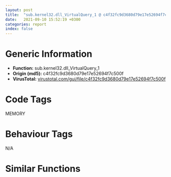 ```yaml
---
layout: post
title:  "sub.kernel32.dll_VirtualQuery_1 @ c4f32fc9d3680d79e17e52694f7c500f"
date:   2021-09-10 15:52:19 +0300
categories: report
index: false
---
```


# Generic Information
- **Function:** sub.kernel32.dll\_VirtualQuery\_1
- **Origin (md5):** c4f32fc9d3680d79e17e52694f7c500f
- **VirusTotal:** [virustotal.com/gui/file/c4f32fc9d3680d79e17e52694f7c500f][virustotal_ref]

# Code Tags
<span class="tag" id="MEMORY">MEMORY</span>


# Behaviour Tags
<span class="bhv-tag" id="na">N/A</span>

# Similar Functions
<script type="text/javascript" src="https://www.gstatic.com/charts/loader.js"></script>
<script type="text/javascript">

    google.charts.load('current', {'packages':['corechart']});
    google.charts.setOnLoadCallback(drawChart);

    function drawChart() {
    var data = new google.visualization.DataTable();
        data.addColumn('number', 'X');
        data.addColumn('number', 'Y');
        data.addColumn({type: 'string', role: 'tooltip', 'p': {'html': true}});
        data.addColumn({'type': 'string', 'role': 'style'});
        
        data.addRows([
    [107.65169525146484, 145.31378173828125, '<b><a href="/report/sub.kernel32.dll_VirtualQuery_1@c4f32fc9d3680d79e17e52694f7c500f">sub.kernel32.dll_VirtualQuery_1</a><br>@c4f32fc9d3680d79e17e52694f7c500f</b><br>jmp dword[sym.imp.kernel32.dll_VirtualQuery_1]<br><eoc> ', 'point { fill-color: #e0440e; }'],
[16.95947265625, -283.5829772949219, '<b><a href="/report/sub.kernel32.dll_VirtualQuery@5d991d1a7a9b58aecd5ee95b2d0d7bd9">sub.kernel32.dll_VirtualQuery</a><br>@5d991d1a7a9b58aecd5ee95b2d0d7bd9</b><br>jmp dword[sym.imp.kernel32.dll_VirtualQuery]<br><eoc> ', 'null'],
[-181.75038146972656, -64.42359161376953, '<b><a href="/report/sub.kernel32.dll_VirtualQuery@799ea8d6698cf889f1eb7e76fbecd6be">sub.kernel32.dll_VirtualQuery</a><br>@799ea8d6698cf889f1eb7e76fbecd6be</b><br>jmp dword[sym.imp.kernel32.dll_VirtualQuery]<br><eoc> ', 'null'],
[0.7280235290527344, 178.81861877441406, '<b><a href="/report/sub.kernel32.dll_VirtualQuery_1@5d991d1a7a9b58aecd5ee95b2d0d7bd9">sub.kernel32.dll_VirtualQuery_1</a><br>@5d991d1a7a9b58aecd5ee95b2d0d7bd9</b><br>jmp dword[sym.imp.kernel32.dll_VirtualQuery_1]<br><eoc> ', 'null'],
[-43.39641189575195, 9.609455108642578, '<b><a href="/report/sub.kernel32.dll_VirtualQuery@2ba145d6678d721baeb8d825fab7c600">sub.kernel32.dll_VirtualQuery</a><br>@2ba145d6678d721baeb8d825fab7c600</b><br>jmp dword[sym.imp.kernel32.dll_VirtualQuery]<br><eoc> ', 'null'],
[84.56631469726562, -9.277008056640625, '<b><a href="/report/sub.kernel32.dll_VirtualQuery_1@6635b2bf1f4673ef3a7d242a02608d58">sub.kernel32.dll_VirtualQuery_1</a><br>@6635b2bf1f4673ef3a7d242a02608d58</b><br>jmp dword[sym.imp.kernel32.dll_VirtualQuery_1]<br><eoc> ', 'null'],
[24.184558868408203, 36.09189224243164, '<b><a href="/report/sub.kernel32.dll_VirtualQuery@c4f32fc9d3680d79e17e52694f7c500f">sub.kernel32.dll_VirtualQuery</a><br>@c4f32fc9d3680d79e17e52694f7c500f</b><br>jmp dword[sym.imp.kernel32.dll_VirtualQuery]<br><eoc> ', 'null'],
[-81.20169067382812, 151.56472778320312, '<b><a href="/report/sub.kernel32.dll_VirtualQuery_1@9cf8403cbf23888d20d6ee3929791858">sub.kernel32.dll_VirtualQuery_1</a><br>@9cf8403cbf23888d20d6ee3929791858</b><br>jmp dword[sym.imp.kernel32.dll_VirtualQuery_1]<br><eoc> ', 'null'],
[34.80065155029297, 108.99381256103516, '<b><a href="/report/sub.kernel32.dll_VirtualQuery@7610eb4a4e290563f87db1cc0480b6e7">sub.kernel32.dll_VirtualQuery</a><br>@7610eb4a4e290563f87db1cc0480b6e7</b><br>jmp dword[sym.imp.kernel32.dll_VirtualQuery]<br><eoc> ', 'null'],
[102.85002899169922, 266.91363525390625, '<b><a href="/report/sub.kernel32.dll_VirtualQuery@e1cfd2251920da7635928443c90c6b4d">sub.kernel32.dll_VirtualQuery</a><br>@e1cfd2251920da7635928443c90c6b4d</b><br>jmp dword[sym.imp.kernel32.dll_VirtualQuery]<br><eoc> ', 'null'],
[245.10345458984375, 113.12866973876953, '<b><a href="/report/sub.kernel32.dll_VirtualQuery@f79e0131d9be8aa2ee0d6ec62854ce89">sub.kernel32.dll_VirtualQuery</a><br>@f79e0131d9be8aa2ee0d6ec62854ce89</b><br>jmp dword[sym.imp.kernel32.dll_VirtualQuery]<br><eoc> ', 'null'],
[-301.2480773925781, -4.159243106842041, '<b><a href="/report/sub.kernel32.dll_VirtualQuery@e4a72fe437dbc99d650504e450f93aae">sub.kernel32.dll_VirtualQuery</a><br>@e4a72fe437dbc99d650504e450f93aae</b><br>jmp dword[sym.imp.kernel32.dll_VirtualQuery]<br><eoc> ', 'null'],
[-238.7153778076172, 188.4689483642578, '<b><a href="/report/sub.kernel32.dll_VirtualQuery@6e87b7ccbd19229e0b0b6b0b21948a18">sub.kernel32.dll_VirtualQuery</a><br>@6e87b7ccbd19229e0b0b6b0b21948a18</b><br>jmp dword[sym.imp.kernel32.dll_VirtualQuery]<br><eoc> ', 'null'],
[-82.77971649169922, 279.2891845703125, '<b><a href="/report/sub.kernel32.dll_VirtualQuery@e9398015e0cb217dd733ec66460ced7d">sub.kernel32.dll_VirtualQuery</a><br>@e9398015e0cb217dd733ec66460ced7d</b><br>jmp dword[sym.imp.kernel32.dll_VirtualQuery]<br><eoc> ', 'null'],
[-199.91732788085938, -207.44607543945312, '<b><a href="/report/sub.kernel32.dll_VirtualQuery@a8c51c88e2272f2397cc463a3ffa4544">sub.kernel32.dll_VirtualQuery</a><br>@a8c51c88e2272f2397cc463a3ffa4544</b><br>jmp dword[sym.imp.kernel32.dll_VirtualQuery]<br><eoc> ', 'null'],
[101.41687774658203, 64.9539566040039, '<b><a href="/report/sub.kernel32.dll_VirtualQuery@8aa4eec8eb0ac35fe10d9e0394d3dbe4">sub.kernel32.dll_VirtualQuery</a><br>@8aa4eec8eb0ac35fe10d9e0394d3dbe4</b><br>jmp dword[sym.imp.kernel32.dll_VirtualQuery]<br><eoc> ', 'null'],
[0.16976672410964966, -116.03580474853516, '<b><a href="/report/sub.kernel32.dll_VirtualQuery_1@5a9e6257062d8fd09bc1612cd995b797">sub.kernel32.dll_VirtualQuery_1</a><br>@5a9e6257062d8fd09bc1612cd995b797</b><br>jmp dword[sym.imp.kernel32.dll_VirtualQuery_1]<br><eoc> ', 'null'],
[148.03321838378906, -68.65181732177734, '<b><a href="/report/sub.kernel32.dll_VirtualQuery_1@a8c51c88e2272f2397cc463a3ffa4544">sub.kernel32.dll_VirtualQuery_1</a><br>@a8c51c88e2272f2397cc463a3ffa4544</b><br>jmp dword[sym.imp.kernel32.dll_VirtualQuery_1]<br><eoc> ', 'null'],
[167.07647705078125, 18.418020248413086, '<b><a href="/report/sub.kernel32.dll_VirtualQuery_1@2ba145d6678d721baeb8d825fab7c600">sub.kernel32.dll_VirtualQuery_1</a><br>@2ba145d6678d721baeb8d825fab7c600</b><br>jmp dword[sym.imp.kernel32.dll_VirtualQuery_1]<br><eoc> ', 'null'],
[-114.8676986694336, -115.93219757080078, '<b><a href="/report/sub.kernel32.dll_VirtualQuery@6635b2bf1f4673ef3a7d242a02608d58">sub.kernel32.dll_VirtualQuery</a><br>@6635b2bf1f4673ef3a7d242a02608d58</b><br>jmp dword[sym.imp.kernel32.dll_VirtualQuery]<br><eoc> ', 'null'],
[-55.43064498901367, -66.82145690917969, '<b><a href="/report/sub.kernel32.dll_VirtualQuery_1@6e87b7ccbd19229e0b0b6b0b21948a18">sub.kernel32.dll_VirtualQuery_1</a><br>@6e87b7ccbd19229e0b0b6b0b21948a18</b><br>jmp dword[sym.imp.kernel32.dll_VirtualQuery_1]<br><eoc> ', 'null'],
[-154.819091796875, 110.81575775146484, '<b><a href="/report/sub.kernel32.dll_VirtualQuery@0ad8edd40a874a1aec993fe82d20aeec">sub.kernel32.dll_VirtualQuery</a><br>@0ad8edd40a874a1aec993fe82d20aeec</b><br>jmp dword[sym.imp.kernel32.dll_VirtualQuery]<br><eoc> ', 'null'],
[-52.373779296875, -173.0435791015625, '<b><a href="/report/sub.kernel32.dll_VirtualQuery_1@f79e0131d9be8aa2ee0d6ec62854ce89">sub.kernel32.dll_VirtualQuery_1</a><br>@f79e0131d9be8aa2ee0d6ec62854ce89</b><br>jmp dword[sym.imp.kernel32.dll_VirtualQuery_1]<br><eoc> ', 'null'],
[71.30235290527344, -84.55733489990234, '<b><a href="/report/sub.kernel32.dll_VirtualQuery@5a9e6257062d8fd09bc1612cd995b797">sub.kernel32.dll_VirtualQuery</a><br>@5a9e6257062d8fd09bc1612cd995b797</b><br>jmp dword[sym.imp.kernel32.dll_VirtualQuery]<br><eoc> ', 'null'],
[69.64191436767578, -164.62075805664062, '<b><a href="/report/sub.kernel32.dll_VirtualQuery@8c10f6a1b7643ed6e914352ded4b58e0">sub.kernel32.dll_VirtualQuery</a><br>@8c10f6a1b7643ed6e914352ded4b58e0</b><br>jmp dword[sym.imp.kernel32.dll_VirtualQuery]<br><eoc> ', 'null'],
[-181.38729858398438, 26.90577507019043, '<b><a href="/report/sub.kernel32.dll_VirtualQuery_1@0ad8edd40a874a1aec993fe82d20aeec">sub.kernel32.dll_VirtualQuery_1</a><br>@0ad8edd40a874a1aec993fe82d20aeec</b><br>jmp dword[sym.imp.kernel32.dll_VirtualQuery_1]<br><eoc> ', 'null'],
[-35.556175231933594, 87.50752258300781, '<b><a href="/report/sub.kernel32.dll_VirtualQuery@27f3ad32e2eddc62e5434f19748fa0be">sub.kernel32.dll_VirtualQuery</a><br>@27f3ad32e2eddc62e5434f19748fa0be</b><br>jmp dword[sym.imp.kernel32.dll_VirtualQuery]<br><eoc> ', 'null'],
[12.521271705627441, -36.9512825012207, '<b><a href="/report/sub.kernel32.dll_VirtualQuery@9cf8403cbf23888d20d6ee3929791858">sub.kernel32.dll_VirtualQuery</a><br>@9cf8403cbf23888d20d6ee3929791858</b><br>jmp dword[sym.imp.kernel32.dll_VirtualQuery]<br><eoc> ', 'null'],
[-113.30328369140625, -21.825403213500977, '<b><a href="/report/sub.kernel32.dll_VirtualQuery@f616ef24fa8f527114071d9f6d523e5d">sub.kernel32.dll_VirtualQuery</a><br>@f616ef24fa8f527114071d9f6d523e5d</b><br>jmp dword[sym.imp.kernel32.dll_VirtualQuery]<br><eoc> ', 'null'],
[-101.19778442382812, 54.846839904785156, '<b><a href="/report/sub.kernel32.dll_VirtualQuery_1@8aa4eec8eb0ac35fe10d9e0394d3dbe4">sub.kernel32.dll_VirtualQuery_1</a><br>@8aa4eec8eb0ac35fe10d9e0394d3dbe4</b><br>jmp dword[sym.imp.kernel32.dll_VirtualQuery_1]<br><eoc> ', 'null'],
[226.03627014160156, -154.3614044189453, '<b><a href="/report/sub.kernel32.dll_VirtualQuery@241e401b92b37dc9e35b2948d20d17b3">sub.kernel32.dll_VirtualQuery</a><br>@241e401b92b37dc9e35b2948d20d17b3</b><br>jmp dword[sym.imp.kernel32.dll_VirtualQuery]<br><eoc> ', 'null'],

        ]);

    var options = {
        title: 'Similarity Plot',
        legend: 'none',
        colors: ['#dedbd9', '#e6693e', '#ec8f6e', '#f3b49f', '#f6c7b6'],
        tooltip: {isHtml: true, trigger: 'both'},
        explorer: {
        actions: ["dragToZoom", "rightClickToReset"],
        },
        chartArea: {
        width: '80%',
        height: '80%'
        },
        width: '100%',
        height: '100%'
    };

    var chart = new google.visualization.ScatterChart(document.getElementById('chart_div'));

    chart.draw(data, options);
    }
    
</script>


<div id="chart_div" style="width: 100%px; height: 100%;"></div>

# Disassembled Code
{% highlight nasm %}

jmp dword[sym.imp.kernel32.dll_VirtualQuery_1]

{% endhighlight %}

[virustotal_ref]: https://www.virustotal.com/gui/file/c4f32fc9d3680d79e17e52694f7c500f